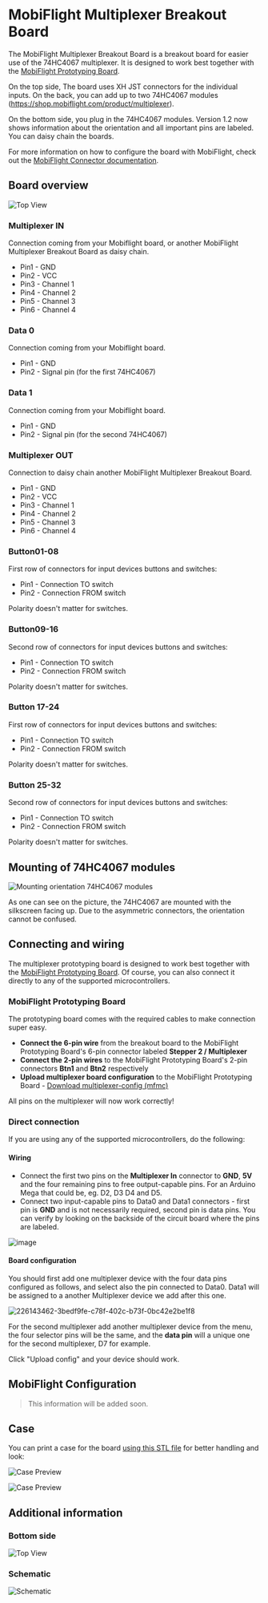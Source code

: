 # MobiFlight Multiplexer Breakout Board
The MobiFlight Multiplexer Breakout Board is a breakout board for easier use of the 74HC4067 multiplexer. It is designed to work best together with the [MobiFlight Prototyping Board](https://shop.mobiflight.com/product/prototyping-board-v2).

On the top side, The board uses XH JST connectors for the individual inputs. On the back, you can add up to two 74HC4067 modules (https://shop.mobiflight.com/product/multiplexer).

On the bottom side, you plug in the 74HC4067 modules. Version 1.2 now shows information about the orientation and all important pins are labeled.
You can daisy chain the boards.

For more information on how to configure the board with MobiFlight, check out the [MobiFlight Connector documentation](https://github.com/MobiFlight/MobiFlight-Connector/wiki/Input-and-Output-devices#input-multiplexer).

## Board overview
![Top View](breakout-multiplexer-top.png)

### Multiplexer IN
Connection coming from your Mobiflight board, or another MobiFlight Multiplexer Breakout Board as daisy chain.

* Pin1 - GND
* Pin2 - VCC
* Pin3 - Channel 1
* Pin4 - Channel 2
* Pin5 - Channel 3
* Pin6 - Channel 4

### Data 0
Connection coming from your Mobiflight board.

* Pin1 - GND
* Pin2 - Signal pin (for the first 74HC4067)

### Data 1
Connection coming from your Mobiflight board.

* Pin1 - GND
* Pin2 - Signal pin (for the second 74HC4067)

### Multiplexer OUT
Connection to daisy chain another MobiFlight Multiplexer Breakout Board.

* Pin1 - GND
* Pin2 - VCC
* Pin3 - Channel 1
* Pin4 - Channel 2
* Pin5 - Channel 3
* Pin6 - Channel 4

### Button01-08
First row of connectors for input devices buttons and switches:

* Pin1 - Connection TO switch
* Pin2 - Connection FROM switch

Polarity doesn't matter for switches.

### Button09-16
Second row of connectors for input devices buttons and switches:

* Pin1 - Connection TO switch
* Pin2 - Connection FROM switch

Polarity doesn't matter for switches.

### Button 17-24
First row of connectors for input devices buttons and switches:

* Pin1 - Connection TO switch
* Pin2 - Connection FROM switch

Polarity doesn't matter for switches.

### Button 25-32
Second row of connectors for input devices buttons and switches:

* Pin1 - Connection TO switch
* Pin2 - Connection FROM switch

Polarity doesn't matter for switches.

## Mounting of 74HC4067 modules
![Mounting orientation 74HC4067 modules](breakout-multiplexer-74hc4067.png)

As one can see on the picture, the 74HC4067 are mounted with the silkscreen facing up. Due to the asymmetric connectors, the orientation cannot be confused.

## Connecting and wiring
The multiplexer prototyping board is designed to work best together with the [MobiFlight Prototyping Board](https://shop.mobiflight.com/product/prototyping-board-v2). Of course, you can also connect it directly to any of the supported microcontrollers.

### MobiFlight Prototyping Board
The prototyping board comes with the required cables to make connection super easy.

* **Connect the 6-pin wire** from the breakout board to the MobiFlight Prototyping Board's 6-pin connector labeled **Stepper 2 / Multiplexer**
* **Connect the 2-pin wires** to the MobiFlight Prototyping Board's 2-pin connectors **Btn1** and **Btn2** respectively
* **Upload multiplexer board configuration** to the MobiFlight Prototyping Board - [Download multiplexer-config (mfmc)](https://raw.githubusercontent.com/MobiFlight/mobiflight-pcbs/refs/heads/main/prototyping-board/prototyping-board.multiplexer.mfmc)

All pins on the multiplexer will now work correctly!

### Direct connection
If you are using any of the supported microcontrollers, do the following:

#### Wiring
* Connect the first two pins on the **Multiplexer In** connector to **GND**, **5V** and the four remaining pins to free output-capable pins. For an Arduino Mega that could be, eg. D2, D3 D4 and D5. 
* Connect two input-capable pins to Data0 and Data1 connectors - first pin is **GND** and is not necessarily required, second pin is data pins. You can verify by looking on the backside of the circuit board where the pins are labeled. 

![image](https://github.com/MobiFlight/mobiflight-pcbs/assets/2587818/d38acea9-0853-4c9f-adc7-96773ab6a843)

#### Board configuration
You should first add one multiplexer device with the four data pins configured as follows, and select also the pin connected to Data0. Data1 will be assigned to a another Multiplexer device we add after this one.

![226143462-3bedf9fe-c78f-402c-b73f-0bc42e2be1f8](https://github.com/MobiFlight/mobiflight-pcbs/assets/2587818/4343863f-7fe1-492a-b9ed-07e8d59b0a64)

For the second multiplexer add another multiplexer device from the menu, the four selector pins will be the same, and the **data pin** will a unique one for the second multiplexer, D7 for example.

Click "Upload config" and your device should work.

## MobiFlight Configuration

> This information will be added soon.

## Case
You can print a case for the board [using this STL file](breakout-multiplexer-case.stl) for better handling and look:

![Case Preview](breakout-multiplexer-case-preview.png)

![Case Preview](breakout-multiplexer-case-preview-2.png)

## Additional information

### Bottom side
![Top View](breakout-multiplexer-bottom.png)

### Schematic
![Schematic](schematic.png)
